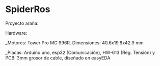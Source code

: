 # SpiderRos

Proyecto araña:

Hardware:

   _Motores: Tower Pro MG 996R. Dimensiones: 40.6x19.8x42.9 mm

   _Placas:  Arduino uno, esp32 (Comunicación), HW-613 (Reg. Tensión) y PCB: 3mm grosor de cable, diseñado en easyEDA	
